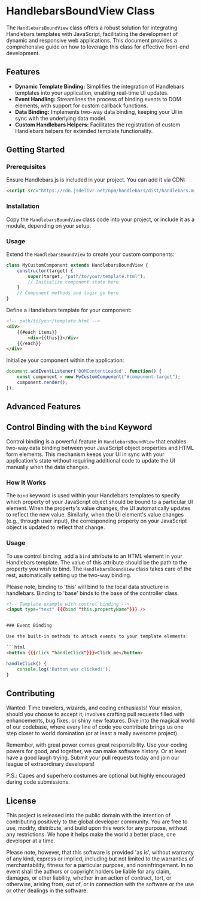 
# HandlebarsBoundView Class

The `HandlebarsBoundView` class offers a robust solution for integrating Handlebars templates with JavaScript, facilitating the development of dynamic and responsive web applications. This document provides a comprehensive guide on how to leverage this class for effective front-end development.

## Features

- **Dynamic Template Binding:** Simplifies the integration of Handlebars templates into your application, enabling real-time UI updates.
- **Event Handling:** Streamlines the process of binding events to DOM elements, with support for custom callback functions.
- **Data Binding:** Implements two-way data binding, keeping your UI in sync with the underlying data model.
- **Custom Handlebars Helpers:** Facilitates the registration of custom Handlebars helpers for extended template functionality.

## Getting Started

### Prerequisites

Ensure Handlebars.js is included in your project. You can add it via CDN:

```html
<script src="https://cdn.jsdelivr.net/npm/handlebars/dist/handlebars.min.js"></script>
```

### Installation

Copy the `HandlebarsBoundView` class code into your project, or include it as a module, depending on your setup.

### Usage

Extend the `HandlebarsBoundView` to create your custom components:

```javascript
class MyCustomComponent extends HandlebarsBoundView {
    constructor(target) {
        super(target, "path/to/your/template.html");
        // Initialize component state here
    }
    // Component methods and logic go here
}
```

Define a Handlebars template for your component:

```html
<!-- path/to/your/template.html -->
<div>
    {{#each items}}
        <div>{{this}}</div>
    {{/each}}
</div>
```

Initialize your component within the application:

```javascript
document.addEventListener('DOMContentLoaded', function() {
    const component = new MyCustomComponent("#component-target");
    component.render();
});
```

## Advanced Features

## Control Binding with the `bind` Keyword

Control binding is a powerful feature in `HandlebarsBoundView` that enables two-way data binding between your JavaScript object properties and HTML form elements. This mechanism keeps your UI in sync with your application's state without requiring additional code to update the UI manually when the data changes.

### How It Works

The `bind` keyword is used within your Handlebars templates to specify which property of your JavaScript object should be bound to a particular UI element. When the property's value changes, the UI automatically updates to reflect the new value. Similarly, when the UI element's value changes (e.g., through user input), the corresponding property on your JavaScript object is updated to reflect that change.

### Usage

To use control binding, add a `bind` attribute to an HTML element in your Handlebars template. The value of this attribute should be the path to the property you wish to bind. The `HandlebarsBoundView` class takes care of the rest, automatically setting up the two-way binding.

Please note, binding to 'this' will bind to the local data structure in handlebars.  Binding to 'base' binds to the base of the controller class.

```html
<!-- Template example with control binding -->
<input type="text" {{{bind "this.propertyName"}}} />


### Event Binding

Use the built-in methods to attach events to your template elements:

```html
<button {{{click "handleClick"}}}>Click me</button>
```

```javascript
handleClick() {
    console.log('Button was clicked!');
}
```

## Contributing

Wanted: Time travelers, wizards, and coding enthusiasts! Your mission, should you choose to accept it, involves crafting pull requests filled with enhancements, bug fixes, or shiny new features. Dive into the magical world of our codebase, where every line of code you contribute brings us one step closer to world domination (or at least a really awesome project).

Remember, with great power comes great responsibility. Use your coding powers for good, and together, we can make software history. Or at least have a good laugh trying. Submit your pull requests today and join our league of extraordinary developers!

P.S.: Capes and superhero costumes are optional but highly encouraged during code submissions.

## License

This project is released into the public domain with the intention of contributing positively to the global developer community. You are free to use, modify, distribute, and build upon this work for any purpose, without any restrictions. We hope it helps make the world a better place, one developer at a time.

Please note, however, that this software is provided 'as is', without warranty of any kind, express or implied, including but not limited to the warranties of merchantability, fitness for a particular purpose, and noninfringement. In no event shall the authors or copyright holders be liable for any claim, damages, or other liability, whether in an action of contract, tort, or otherwise, arising from, out of, or in connection with the software or the use or other dealings in the software.
